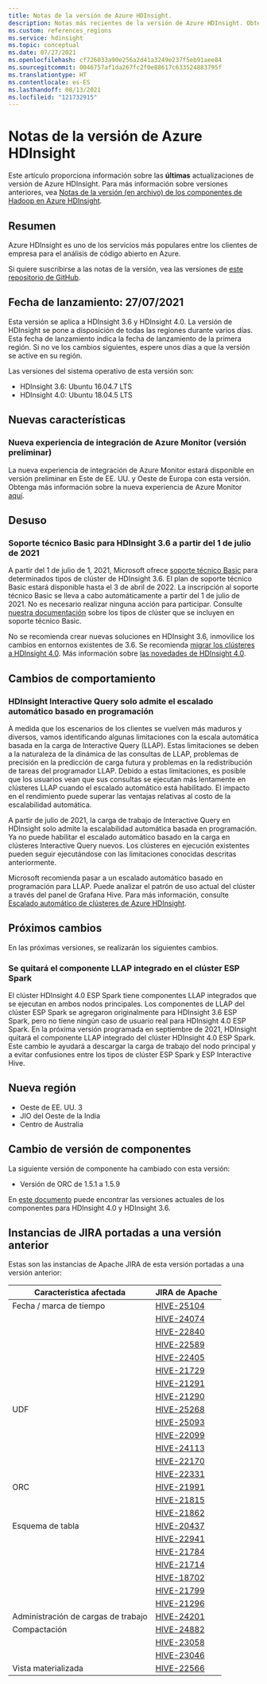 ```yaml
---
title: Notas de la versión de Azure HDInsight.
description: Notas más recientes de la versión de Azure HDInsight. Obtenga sugerencias de desarrollo y detalles sobre Hadoop, Spark, Hive, etc.
ms.custom: references_regions
ms.service: hdinsight
ms.topic: conceptual
ms.date: 07/27/2021
ms.openlocfilehash: cf726033a90e256a2d41a3249e237f5eb91aee84
ms.sourcegitcommit: 0046757af1da267fc2f0e88617c633524883795f
ms.translationtype: HT
ms.contentlocale: es-ES
ms.lasthandoff: 08/13/2021
ms.locfileid: "121732915"
---
```

# <a name="azure-hdinsight-release-notes"></a>Notas de la versión de Azure HDInsight

Este artículo proporciona información sobre las **últimas** actualizaciones de versión de Azure HDInsight. Para más información sobre versiones anteriores, vea [Notas de la versión (en archivo) de los componentes de Hadoop en Azure HDInsight](hdinsight-release-notes-archive.md).

## <a name="summary"></a>Resumen

Azure HDInsight es uno de los servicios más populares entre los clientes de empresa para el análisis de código abierto en Azure.

Si quiere suscribirse a las notas de la versión, vea las versiones de [este repositorio de GitHub](https://github.com/hdinsight/release-notes/releases).

## <a name="release-date-07272021"></a>Fecha de lanzamiento: 27/07/2021

Esta versión se aplica a HDInsight 3.6 y HDInsight 4.0. La versión de HDInsight se pone a disposición de todas las regiones durante varios días. Esta fecha de lanzamiento indica la fecha de lanzamiento de la primera región. Si no ve los cambios siguientes, espere unos días a que la versión se active en su región.

Las versiones del sistema operativo de esta versión son:
- HDInsight 3.6: Ubuntu 16.04.7 LTS
- HDInsight 4.0: Ubuntu 18.04.5 LTS

## <a name="new-features"></a>Nuevas características
### <a name="new-azure-monitor-integration-experience-preview"></a>Nueva experiencia de integración de Azure Monitor (versión preliminar)
La nueva experiencia de integración de Azure Monitor estará disponible en versión preliminar en Este de EE. UU. y Oeste de Europa con esta versión. Obtenga más información sobre la nueva experiencia de Azure Monitor [aquí](./log-analytics-migration.md#migrate-to-the-new-azure-monitor-integration).

## <a name="deprecation"></a>Desuso
### <a name="basic-support-for-hdinsight-36-starting-july-1-2021"></a>Soporte técnico Basic para HDInsight 3.6 a partir del 1 de julio de 2021
A partir del 1 de julio de 1, 2021, Microsoft ofrece [soporte técnico Basic](hdinsight-component-versioning.md#support-options-for-hdinsight-versions) para determinados tipos de clúster de HDInsight 3.6. El plan de soporte técnico Basic estará disponible hasta el 3 de abril de 2022. La inscripción al soporte técnico Basic se lleva a cabo automáticamente a partir del 1 de julio de 2021. No es necesario realizar ninguna acción para participar. Consulte [nuestra documentación](hdinsight-36-component-versioning.md) sobre los tipos de clúster que se incluyen en soporte técnico Basic. 

No se recomienda crear nuevas soluciones en HDInsight 3.6, inmovilice los cambios en entornos existentes de 3.6. Se recomienda [migrar los clústeres a HDInsight 4.0](hdinsight-version-release.md#how-to-upgrade-to-hdinsight-40). Más información sobre [las novedades de HDInsight 4.0](hdinsight-version-release.md#whats-new-in-hdinsight-40).

## <a name="behavior-changes"></a>Cambios de comportamiento
### <a name="hdinsight-interactive-query-only-supports-schedule-based-autoscale"></a>HDInsight Interactive Query solo admite el escalado automático basado en programación
A medida que los escenarios de los clientes se vuelven más maduros y diversos, vamos identificando algunas limitaciones con la escala automática basada en la carga de Interactive Query (LLAP). Estas limitaciones se deben a la naturaleza de la dinámica de las consultas de LLAP, problemas de precisión en la predicción de carga futura y problemas en la redistribución de tareas del programador LLAP. Debido a estas limitaciones, es posible que los usuarios vean que sus consultas se ejecutan más lentamente en clústeres LLAP cuando el escalado automático está habilitado. El impacto en el rendimiento puede superar las ventajas relativas al costo de la escalabilidad automática.

A partir de julio de 2021, la carga de trabajo de Interactive Query en HDInsight solo admite la escalabilidad automática basada en programación. Ya no puede habilitar el escalado automático basado en la carga en clústeres Interactive Query nuevos. Los clústeres en ejecución existentes pueden seguir ejecutándose con las limitaciones conocidas descritas anteriormente. 

Microsoft recomienda pasar a un escalado automático basado en programación para LLAP.  Puede analizar el patrón de uso actual del clúster a través del panel de Grafana Hive. Para más información, consulte [Escalado automático de clústeres de Azure HDInsight](hdinsight-autoscale-clusters.md). 

## <a name="upcoming-changes"></a>Próximos cambios
En las próximas versiones, se realizarán los siguientes cambios.

### <a name="built-in-llap-component-in-esp-spark-cluster-will-be-removed"></a>Se quitará el componente LLAP integrado en el clúster ESP Spark
El clúster HDInsight 4.0 ESP Spark tiene componentes LLAP integrados que se ejecutan en ambos nodos principales. Los componentes de LLAP del clúster ESP Spark se agregaron originalmente para HDInsight 3.6 ESP Spark, pero no tiene ningún caso de usuario real para HDInsight 4.0 ESP Spark. En la próxima versión programada en septiembre de 2021, HDInsight quitará el componente LLAP integrado del clúster HDInsight 4.0 ESP Spark. Este cambio le ayudará a descargar la carga de trabajo del nodo principal y a evitar confusiones entre los tipos de clúster ESP Spark y ESP Interactive Hive.

## <a name="new-region"></a>Nueva región
- Oeste de EE. UU. 3
- JIO del Oeste de la India
- Centro de Australia

## <a name="component-version-change"></a>Cambio de versión de componentes
La siguiente versión de componente ha cambiado con esta versión:
- Versión de ORC de 1.5.1 a 1.5.9

En [este documento](./hdinsight-component-versioning.md) puede encontrar las versiones actuales de los componentes para HDInsight 4.0 y HDInsight 3.6.

## <a name="back-ported-jiras"></a>Instancias de JIRA portadas a una versión anterior
Estas son las instancias de Apache JIRA de esta versión portadas a una versión anterior:

| Característica afectada    |   JIRA de Apache                                                      |
|---------------------|--------------------------------------------------------------------|
| Fecha / marca de tiempo    | [HIVE-25104](https://issues.apache.org/jira/browse/HIVE-25104)     |
|                     | [HIVE-24074](https://issues.apache.org/jira/browse/HIVE-24074)     |
|                     | [HIVE-22840](https://issues.apache.org/jira/browse/HIVE-22840)     |
|                     | [HIVE-22589](https://issues.apache.org/jira/browse/HIVE-22589)     |
|                     | [HIVE-22405](https://issues.apache.org/jira/browse/HIVE-22405)     |
|                     | [HIVE-21729](https://issues.apache.org/jira/browse/HIVE-21729)     |
|                     | [HIVE-21291](https://issues.apache.org/jira/browse/HIVE-21291)     |
|                     | [HIVE-21290](https://issues.apache.org/jira/browse/HIVE-21290)     |
| UDF                 | [HIVE-25268](https://issues.apache.org/jira/browse/HIVE-25268)     |
|                     | [HIVE-25093](https://issues.apache.org/jira/browse/HIVE-25093)     |
|                     | [HIVE-22099](https://issues.apache.org/jira/browse/HIVE-22099)     |
|                     | [HIVE-24113](https://issues.apache.org/jira/browse/HIVE-24113)     |
|                     | [HIVE-22170](https://issues.apache.org/jira/browse/HIVE-22170)     |
|                     | [HIVE-22331](https://issues.apache.org/jira/browse/HIVE-22331)     |
| ORC                 | [HIVE-21991](https://issues.apache.org/jira/browse/HIVE-21991)     |
|                     | [HIVE-21815](https://issues.apache.org/jira/browse/HIVE-21815)     |
|                     | [HIVE-21862](https://issues.apache.org/jira/browse/HIVE-21862)     |
| Esquema de tabla        | [HIVE-20437](https://issues.apache.org/jira/browse/HIVE-20437)     |
|                     | [HIVE-22941](https://issues.apache.org/jira/browse/HIVE-22941)     |
|                     | [HIVE-21784](https://issues.apache.org/jira/browse/HIVE-21784)     |
|                     | [HIVE-21714](https://issues.apache.org/jira/browse/HIVE-21714)     |
|                     | [HIVE-18702](https://issues.apache.org/jira/browse/HIVE-18702)     |
|                     | [HIVE-21799](https://issues.apache.org/jira/browse/HIVE-21799)     |
|                     | [HIVE-21296](https://issues.apache.org/jira/browse/HIVE-21296)     |
| Administración de cargas de trabajo | [HIVE-24201](https://issues.apache.org/jira/browse/HIVE-24201)     |
| Compactación          | [HIVE-24882](https://issues.apache.org/jira/browse/HIVE-24882)     |
|                     | [HIVE-23058](https://issues.apache.org/jira/browse/HIVE-23058)     |
|                     | [HIVE-23046](https://issues.apache.org/jira/browse/HIVE-23046)     |
| Vista materializada   | [HIVE-22566](https://issues.apache.org/jira/browse/HIVE-22566)     |